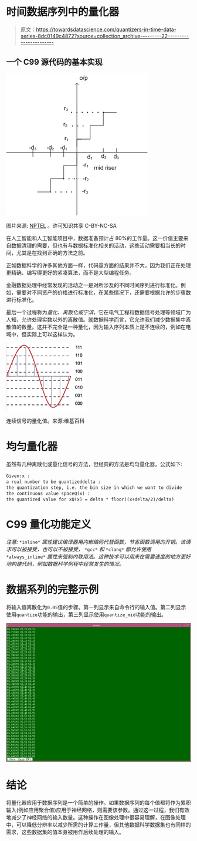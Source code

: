 # 时间数据序列中的量化器

> 原文：<https://towardsdatascience.com/quantizers-in-time-data-series-8dc0149c4872?source=collection_archive---------22----------------------->

## 一个 C99 源代码的基本实现

![](img/2decb38eeca2f99b8b7530c8300a34e8.png)

图片来源: [NPTEL](https://nptel.ac.in/content/storage2/courses/117104069/chapter_5/5_1.html) 。许可知识共享 C-BY-NC-SA

在人工智能和人工智能项目中，数据准备预计占 80%的工作量。这一价值主要来自数据清理的需要，但也有与数据标准化相关的活动，这些活动需要相当长的时间，尤其是在找到正确的方法之前。

正如数据科学的许多其他方面一样，代码量方面的结果并不大，因为我们正在处理更精确、编写得更好的紧凑算法，而不是大型编程任务。

金融数据处理中经常发现的活动之一是对所涉及的不同时间序列进行标准化。例如，需要对不同资产的价格进行标准化，在某些情况下，还需要根据允许的步骤数进行标准化。

最后一个过程称为*量化、离散化或宁滨*，它在电气工程和数据信号处理等领域广为人知，允许处理实数以外的离散值。就数据科学而言，它允许我们减少数据集中离散值的数量。这并不完全是一种量化，因为输入序列本质上是不连续的，例如在电域中，但实际上可以这样认为。

![](img/97188b912f7db0a74d557d61c1a0d88b.png)

连续信号的量化值。来源:维基百科

# 均匀量化器

虽然有几种离散化或量化信号的方法，但经典的方法是均匀量化器。公式如下:

```
Given:x :
a real number to be quantizeddelta : 
the quantization step, i.e. the bin size in which we want to divide the continuous value spaceQ(x) :
the quantized value for xQ(x) = delta * floor((x+delta/2)/delta)
```

# C99 量化功能定义

*注意:* `*inline*` *属性建议编译器用内嵌编码代替函数，节省函数调用的开销。该请求可以被接受，也可以不被接受，* `*gcc*` *和* `*clang*` *都允许使用* `*always_inline*` *属性来强制内联用法。这种技术可以用来在需要速度的地方更好地构建代码，例如数据科学例程中经常发生的情况。*

# 数据系列的完整示例

将输入值离散化为`0.05`值的步骤。第一列显示来自命令行的输入值。第二列显示使用`quantize`功能的输出，第三列显示使用`quantize_mid`功能的输出。

![](img/a500a03fe195598362675486e928ce39.png)

# 结论

将量化器应用于数据序列是一个简单的操作。如果数据序列的每个值都将作为累积输入(例如应用聚合值)应用于神经网络，则需要该参数。通过这一过程，我们有效地减少了神经网络的输入数量。这种操作在图像处理中很容易理解，在图像处理中，可以降低分辨率以减少所需的计算工作量，但其他数据科学数据集也有同样的需求，这些数据集的值本身被用作后续处理的输入。